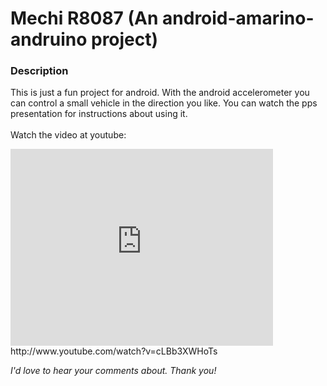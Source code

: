 # Mechi R8087 (An android-amarino-andruino project)

### Description
This is just a fun project for android. With the android accelerometer you can control a small vehicle in the direction you like.
You can watch the pps presentation for instructions about using it.
<br />
<br />
Watch the video at youtube:<br />
<iframe width="420" height="315" src="http://www.youtube.com/embed/cLBb3XWHoTs" frameborder="0" allowfullscreen></iframe><br />
http://www.youtube.com/watch?v=cLBb3XWHoTs

_I'd love to hear your comments about. Thank you!_
